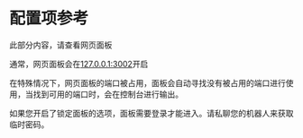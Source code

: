 # 配置项参考

此部分内容，请查看网页面板

通常，网页面板会在[127.0.0.1:3002](http://127.0.0.1:3002)开启

在特殊情况下，网页面板的端口被占用，面板会自动寻找没有被占用的端口进行使用，当找到可用的端口时，会在控制台进行输出。

如果您开启了锁定面板的选项，面板需要登录才能进入。请私聊您的机器人来获取临时密码。


<ClientOnly>
  <ChatBubble :messages="[
    { userClass: 'user-2', text: '获取密码' },
    { userClass: 'user-1', text: '您的临时密码为：N0ZyfkJ0Q0Kl' }
  ]" />
</ClientOnly>

<script setup>
import ChatBubble from '../.vitepress/components/ChatBubble.vue';
</script>